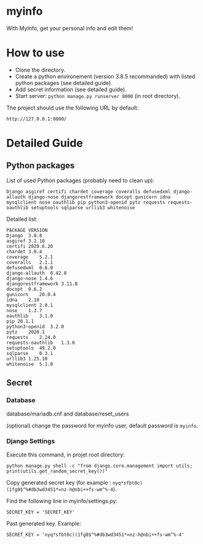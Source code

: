 # myinfo
With MyInfo, get your personal info and edit them!

# How to use

- Clone the directory.
- Create a python environement (version 3.8.5 recommanded) with listed python packages (see detailed guide).
- Add secret information (see detailed guide).
- Start server: `python manage.py runserver 8000` (in root directory).

The project should use the following URL by default:
```
http://127.0.0.1:8000/
```

# Detailed Guide

## Python packages

List of used Python packages (probably need to clean up):

```
Django asgiref certifi chardet coverage coveralls defusedxml django-allauth django-nose djangorestframework docopt gunicorn idna mysqlclient nose oauthlib pip python3-openid pytz requests requests-oauthlib setuptools sqlparse urllib3 whitenoise
```

Detailed list:
```
PACKAGE VERSION
Django	3.0.8
asgiref	3.2.10
certifi	2020.6.20
chardet	3.0.4
coverage	5.2.1
coveralls	2.1.1
defusedxml	0.6.0
django-allauth	0.42.0
django-nose	1.4.6
djangorestframework	3.11.0
docopt	0.6.2	
gunicorn	20.0.4
idna	2.10
mysqlclient	2.0.1
nose	1.3.7
oauthlib	3.1.0
pip	20.1.1
python3-openid	3.2.0
pytz	2020.1
requests	2.24.0
requests-oauthlib	1.3.0
setuptools	49.2.0
sqlparse	0.3.1
urllib3	1.25.10
whitenoise	5.1.0
```

## Secret

### Database

database/mariadb.cnf and database/reset_users

(optional) change the password for myinfo user, default password is `myinfo`.

### Django Settings

Execute this command, in projet root directory:
```
python manage.py shell -c "from django.core.management import utils; print(utils.get_random_secret_key())"
```

Copy generated secret key (for example : `nyq*sfbt0c)(1fg8$^%#db3wd3451*=nz-h@nbi++fs-wm^%-4`).

Find the following line in myinfo/settings.py:
```
SECRET_KEY = 'SECRET_KEY'
```
Past generated key. Example:
```
SECRET_KEY = 'nyq*sfbt0c)(1fg8$^%#db3wd3451*=nz-h@nbi++fs-wm^%-4'
```
